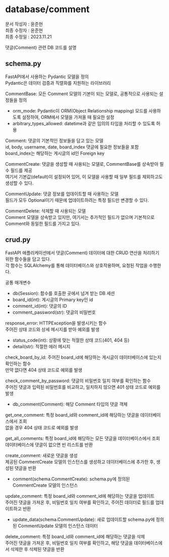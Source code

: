 # database/comment
문서 작성자 : 윤준현  
최종 수정자 : 윤준현  
최종 수정일 : 2023.11.21  
  
댓글(Comment) 관련 DB 코드를 설명  
## schema.py
FastAPI에서 사용하는 Pydantic 모델을 정의  
Pydantic은 데이터 검증과 직렬화를 지원하는 라이브러리  
  
CommentBase: 모든 Comment 모델의 기본이 되는 모델로, 공통적으로 사용되는 설정들을 정의  
- orm_mode: Pydantic이 ORM(Object Relationship mapping) 모드를 사용하도록 설정하여, ORM에서 모델을 가져올 때 필요한 설정
- arbitrary_types_allowed: datetime과 같은 임의의 타입을 처리할 수 있도록 허용
  
Comment: 댓글의 기본적인 정보들을 담고 있는 모델  
id, body, username, date, board_index 댓글에 필요한 정보들을 포함  
board_index는 해당하는 게시글의 id인 Foreign key
  
CommentCreate: 댓글을 생성할 때 사용되는 모델로, CommentBase를 상속받아 필수 필드를 제공  
여기서 기본값(default)이 설정되어 있어, 이 모델을 사용할 때 일부 필드를 제외하고도 생성할 수 있다.  
  
CommentUpdate: 댓글 정보를 업데이트할 때 사용하는 모델  
필드가 모두 Optional이기 때문에 업데이트하려는 특정 필드만 변경할 수 있다.  
  
CommentDelete: 삭제할 때 사용되는 모델  
Comment 모델을 상속받고 있지만, 여기서는 추가적인 필드가 없으며 기본적으로 Comment와 동일한 필드를 가지고 있다.
## crud.py
FastAPI 애플리케이션에서 댓글(Comment) 데이터에 대한 CRUD 연산을 처리하기 위한 함수들을 담고 있다.  
각 함수는 SQLAlchemy를 통해 데이터베이스와 상호작용하며, 요청된 작업을 수행한다.  
  
공통 매개변수
- db(Session): 함수를 호출한 곳에서 넘겨 받는 DB 세션
- board_id(int): 게시글의 Primary key인 id
- comment_id(int): 댓글의 ID
- comment_password(str): 댓글의 비밀번호
  
response_error: HTTPException을 발생시키는 함수  
주어진 상태 코드와 상세 메시지를 받아 예외를 발생
- status_code(int): 상황에 맞는 적절한 상태 코드(401, 404 등)  
- detail(str): 적절한 에러 메시지  
  
check_board_by_id: 주어진 board_id에 해당하는 게시글이 데이터베이스에 있는지 확인하는 함수  
만약 없다면 404 상태 코드로 예외를 발생  
  
check_comment_by_password: 댓글의 비밀번호 일치 여부를 확인하는 함수  
주어진 댓글과 입력된 비밀번호를 비교하고, 일치하지 않으면 401 상태 코드로 예외를 발생  
- db_comment(Comment): 해당 Comment 타입의 댓글 객체
  
get_one_comment: 특정 board_id와 comment_id에 해당하는 댓글을 데이터베이스에서 조회  
없을 경우 404 상태 코드로 예외를 발생  
  
get_all_comments: 특정 board_id에 해당하는 모든 댓글을 데이터베이스에서 조회  
데이터베이스에 댓글이 없으면 빈 리스트를 반환  
  
create_comment: 새로운 댓글을 생성  
제공된 CommentCreate 모델의 인스턴스를 생성하고 데이터베이스에 추가한 후, 생성된 댓글을 반환
- comment(schema.CommentCreate): schema.py에 정의된 CommentCreate 모델의 인스턴스
  
update_comment: 특정 board_id와 comment_id에 해당하는 댓글을 업데이트  
주어진 댓글을 가져온 후, 비밀번호 일치 여부를 확인하고, 주어진 데이터로 필드를 업데이트하고 반환
- update_data(schema.CommentUpdate): 새로 업데이트할 schema.py에 정의된 CommentUpdate 모델의 인스턴스 데이터
  
delete_comment: 특정 board_id와 comment_id에 해당하는 댓글을 삭제  
주어진 댓글을 가져온 후, 비밀번호 일치 여부를 확인하고, 해당 댓글을 데이터베이스에서 삭제한 후 삭제된 댓글을 반환  
